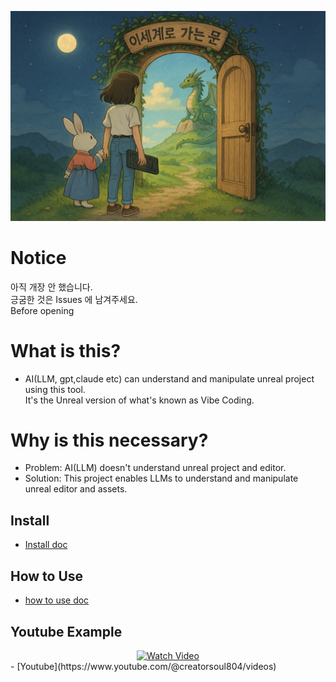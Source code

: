 ![](docs/images/Door_0.png)

# Notice
아직 개장 안 했습니다.  
긍굼한 것은 Issues 에 남겨주세요.  
Before opening

# What is this?
- AI(LLM, gpt,claude etc) can understand and manipulate unreal project using this tool.  
  It's the Unreal version of what's known as Vibe Coding.

# Why is this necessary?

- Problem: AI(LLM) doesn't understand unreal project and editor.
- Solution: This project enables LLMs to understand and manipulate unreal editor and assets.

## Install
- [Install doc](docs/install/install.md)

## How to Use
- [how to use doc](docs/howtouse/howtouse.md)

## Youtube Example
<div align="center">
  <a href="https://youtu.be/PichNsW0-ko?si=Kl1xA35L_N3ZrbtM">
    <img src="https://i.ytimg.com/an_webp/PichNsW0-ko/mqdefault_6s.webp?du=3000&sqp=COCgp8QG&rs=AOn4CLBJS7rCPL75tgDXvxPQi7I0WfDKVA" width="400" alt="Watch Video"/>
  </a>
</div>
- [Youtube](https://www.youtube.com/@creatorsoul804/videos)

